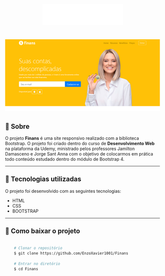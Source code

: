 <h1 align="center">
    <img src="img/logo.png">
</h1>

<h1>
    <img src="img/Screenshot.png">
</h1>

## 📃 Sobre

O projeto **Finans** é uma site responsivo realizado com a biblioteca Bootstrap. O projeto foi criado dentro do curso de **Desenvolvimento Web** na plataforma da Udemy, ministrado pelos professores Jamilton Damasceno e Jorge Sant Anna com o objetivo de colocarmos em prática todo conteúdo estudado dentro do módulo de Bootstrap 4.

--- 

## 🚀 Tecnologias utilizadas

O projeto foi desenvolvido com as seguintes tecnologias:

- HTML
- CSS
- BOOTSTRAP

--- 

## 📁 Como baixar o projeto

```bash

    # Clonar o repositório
    $ git clone https://github.com/EnzoXavier1001/Finans

    # Entrar no diretório
    $ cd Finans

```